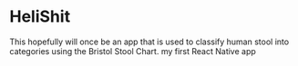 # HeliShit
This hopefully will once be an app that is used to classify human stool into categories using the Bristol Stool Chart. my first React Native app
